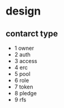 # design

## contarct type

+ 1 owner
+ 2 auth
+ 3 access
+ 4 erc
+ 5 pool
+ 6 role
+ 7 token
+ 8 pledge
+ 9 rfs